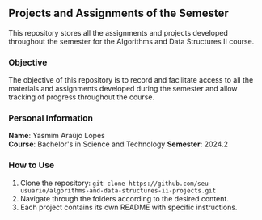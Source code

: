 ## Projects and Assignments of the Semester

This repository stores all the assignments and projects developed throughout the semester for the Algorithms and Data Structures II course.

### Objective
The objective of this repository is to record and facilitate access to all the materials and assignments developed during the semester and allow tracking of progress throughout the course.

### Personal Information
**Name**: Yasmim Araújo Lopes  
**Course**: Bachelor's in Science and Technology
**Semester**: 2024.2

### How to Use

1. Clone the repository: `git clone https://github.com/seu-usuario/algorithms-and-data-structures-ii-projects.git`
2. Navigate through the folders according to the desired content.
3. Each project contains its own README with specific instructions.
